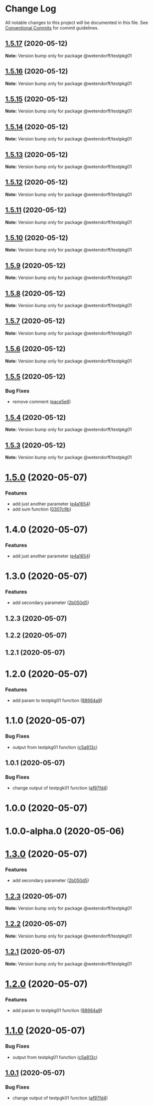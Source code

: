 # Change Log

All notable changes to this project will be documented in this file.
See [Conventional Commits](https://conventionalcommits.org) for commit guidelines.

## [1.5.17](https://github.com/wetendorff/lerna-repo/compare/v1.5.16...v1.5.17) (2020-05-12)

**Note:** Version bump only for package @wetendorff/testpkg01





## [1.5.16](https://github.com/wetendorff/lerna-repo/compare/v1.5.15...v1.5.16) (2020-05-12)

**Note:** Version bump only for package @wetendorff/testpkg01





## [1.5.15](https://github.com/wetendorff/lerna-repo/compare/v1.5.14...v1.5.15) (2020-05-12)

**Note:** Version bump only for package @wetendorff/testpkg01





## [1.5.14](https://github.com/wetendorff/lerna-repo/compare/v1.5.13...v1.5.14) (2020-05-12)

**Note:** Version bump only for package @wetendorff/testpkg01





## [1.5.13](https://github.com/wetendorff/lerna-repo/compare/v1.5.12...v1.5.13) (2020-05-12)

**Note:** Version bump only for package @wetendorff/testpkg01





## [1.5.12](https://github.com/wetendorff/lerna-repo/compare/v1.5.11...v1.5.12) (2020-05-12)

**Note:** Version bump only for package @wetendorff/testpkg01





## [1.5.11](https://github.com/wetendorff/lerna-repo/compare/v1.5.10...v1.5.11) (2020-05-12)

**Note:** Version bump only for package @wetendorff/testpkg01





## [1.5.10](https://github.com/wetendorff/lerna-repo/compare/v1.5.9...v1.5.10) (2020-05-12)

**Note:** Version bump only for package @wetendorff/testpkg01





## [1.5.9](https://github.com/wetendorff/lerna-repo/compare/v1.5.8...v1.5.9) (2020-05-12)

**Note:** Version bump only for package @wetendorff/testpkg01





## [1.5.8](https://github.com/wetendorff/lerna-repo/compare/v1.5.7...v1.5.8) (2020-05-12)

**Note:** Version bump only for package @wetendorff/testpkg01





## [1.5.7](https://github.com/wetendorff/lerna-repo/compare/v1.5.6...v1.5.7) (2020-05-12)

**Note:** Version bump only for package @wetendorff/testpkg01





## [1.5.6](https://github.com/wetendorff/lerna-repo/compare/v1.5.5...v1.5.6) (2020-05-12)

**Note:** Version bump only for package @wetendorff/testpkg01





## [1.5.5](https://github.com/wetendorff/lerna-repo/compare/v1.5.4...v1.5.5) (2020-05-12)


### Bug Fixes

* remove comment ([eace5e6](https://github.com/wetendorff/lerna-repo/commit/eace5e6be913b41037c6736f7f7de04fde667d5a))





## [1.5.4](https://github.com/wetendorff/lerna-repo/compare/v1.5.3...v1.5.4) (2020-05-12)

**Note:** Version bump only for package @wetendorff/testpkg01





## [1.5.3](https://github.com/wetendorff/lerna-repo/compare/v1.9.3...v1.5.3) (2020-05-12)

**Note:** Version bump only for package @wetendorff/testpkg01





# [1.5.0](https://github.com/wetendorff/lerna-repo/compare/v1.3.0...v1.5.0) (2020-05-07)


### Features

* add just another parameter ([e4a1654](https://github.com/wetendorff/lerna-repo/commit/e4a1654ebc541172bf168050526b6e683eb9b46a))
* add sum function ([0307c9b](https://github.com/wetendorff/lerna-repo/commit/0307c9b6ed6ffce34741056e6eae6004caf626a6))





# 1.4.0 (2020-05-07)


### Features

* add just another parameter ([e4a1654](https://github.com/wetendorff/lerna-repo/commit/e4a1654ebc541172bf168050526b6e683eb9b46a))



# 1.3.0 (2020-05-07)


### Features

* add secondary parameter ([2b050d5](https://github.com/wetendorff/lerna-repo/commit/2b050d532662b1b296733a6b601d9a4f8fe1d193))



## 1.2.3 (2020-05-07)



## 1.2.2 (2020-05-07)



## 1.2.1 (2020-05-07)



# 1.2.0 (2020-05-07)


### Features

* add param to testpkg01 function ([88664a9](https://github.com/wetendorff/lerna-repo/commit/88664a98caf3235629a2f4828587e67d0700880e))



# 1.1.0 (2020-05-07)


### Bug Fixes

* output from testpkg01 function ([c5a813c](https://github.com/wetendorff/lerna-repo/commit/c5a813cc972b17a1e6d323c096b0f5643c99f658))



## 1.0.1 (2020-05-07)


### Bug Fixes

* change output of testpgk01 function ([af97fd4](https://github.com/wetendorff/lerna-repo/commit/af97fd46fe8b590e71d2942f0b2ce8a1fb89455d))



# 1.0.0 (2020-05-07)



# 1.0.0-alpha.0 (2020-05-06)





# [1.3.0](https://github.com/wetendorff/lerna-repo/compare/v1.2.3...v1.3.0) (2020-05-07)


### Features

* add secondary parameter ([2b050d5](https://github.com/wetendorff/lerna-repo/commit/2b050d532662b1b296733a6b601d9a4f8fe1d193))





## [1.2.3](https://github.com/wetendorff/lerna-repo/compare/v1.2.2...v1.2.3) (2020-05-07)

**Note:** Version bump only for package @wetendorff/testpkg01





## [1.2.2](https://github.com/wetendorff/lerna-repo/compare/v1.2.1...v1.2.2) (2020-05-07)

**Note:** Version bump only for package @wetendorff/testpkg01





## [1.2.1](https://github.com/wetendorff/lerna-repo/compare/v1.2.0...v1.2.1) (2020-05-07)

**Note:** Version bump only for package @wetendorff/testpkg01





# [1.2.0](https://github.com/wetendorff/lerna-repo/compare/v1.1.0...v1.2.0) (2020-05-07)


### Features

* add param to testpkg01 function ([88664a9](https://github.com/wetendorff/lerna-repo/commit/88664a98caf3235629a2f4828587e67d0700880e))





# [1.1.0](https://github.com/wetendorff/lerna-repo/compare/v1.0.1...v1.1.0) (2020-05-07)


### Bug Fixes

* output from testpkg01 function ([c5a813c](https://github.com/wetendorff/lerna-repo/commit/c5a813cc972b17a1e6d323c096b0f5643c99f658))





## [1.0.1](https://github.com/wetendorff/lerna-repo/compare/v1.0.0...v1.0.1) (2020-05-07)


### Bug Fixes

* change output of testpgk01 function ([af97fd4](https://github.com/wetendorff/lerna-repo/commit/af97fd46fe8b590e71d2942f0b2ce8a1fb89455d))
